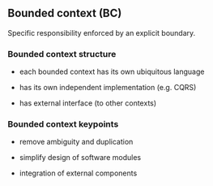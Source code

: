 ## Bounded context (BC)

Specific responsibility enforced by an explicit boundary.

### Bounded context structure

- each bounded context has its own ubiquitous language

- has its own independent implementation (e.g. CQRS)

- has external interface (to other contexts)

### Bounded context keypoints

- remove ambiguity and duplication

- simplify design of software modules

- integration of external components
